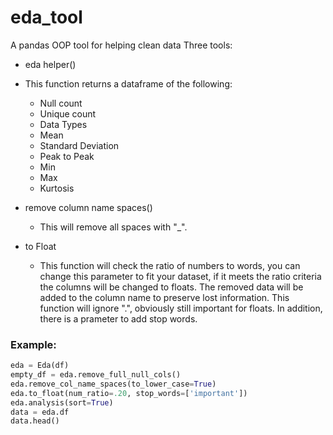 # eda_tool
A pandas OOP tool for helping clean data
Three tools:
-  eda helper()
  - This function returns a dataframe of the following:
    * Null count
    * Unique count
    * Data Types
    * Mean
    * Standard Deviation
    * Peak to Peak
    * Min
    * Max
    * Kurtosis
- remove column name spaces()
  - This will remove all spaces with "_". 
  
- to Float 
  - This function will check the ratio of numbers to words, you can change this parameter to fit your dataset, if it meets the ratio criteria the columns will be changed to floats. The removed data will be added to the column name to preserve lost information. This function will ignore ".", obviously still important for floats. In addition, there is a prameter to add stop words. 

### Example:
```python
eda = Eda(df)
empty_df = eda.remove_full_null_cols()
eda.remove_col_name_spaces(to_lower_case=True)
eda.to_float(num_ratio=.20, stop_words=['important'])
eda.analysis(sort=True)
data = eda.df
data.head()
```
